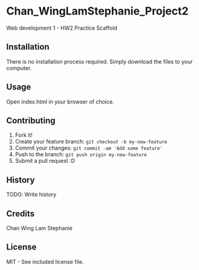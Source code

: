 # Chan_WingLamStephanie_Project2

Web development 1 - HW2 Practice Scaffold

## Installation

There is no installation process required. Simply download the files to your computer.

## Usage

Open index.html in your browser of choice.

## Contributing

1. Fork it!
2. Create your feature branch: `git checkout -b my-new-feature`
3. Commit your changes: `git commit -am 'Add some feature'`
4. Push to the branch: `git push origin my-new-feature`
5. Submit a pull request :D

## History

TODO: Write history

## Credits

Chan Wing Lam Stephanie

## License

MIT - See included license file.
